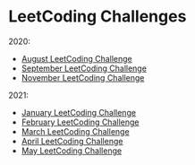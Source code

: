 # LeetCoding Challenges
2020:
- [August LeetCoding Challenge](/Challenges/2020/August-LeetCoding-Challenge.md)
- [September LeetCoding Challenge](/Challenges/2020/September-LeetCoding-Challenge.md)
- [November LeetCoding Challenge](/Challenges/2020/November-LeetCoding-Challenge.md)

2021:
- [January LeetCoding Challenge](/Challenges/2021/January-LeetCoding-Challenge.md)
- [February LeetCoding Challenge](/Challenges/2021/February-LeetCoding-Challenge.md)
- [March LeetCoding Challenge](/Challenges/2021/March-LeetCoding-Challenge.md)
- [April LeetCoding Challenge](/Challenges/2021/April-LeetCoding-Challenge.md)
- [May LeetCoding Challenge](/Challenges/2021/May-LeetCoding-Challenge.md)
